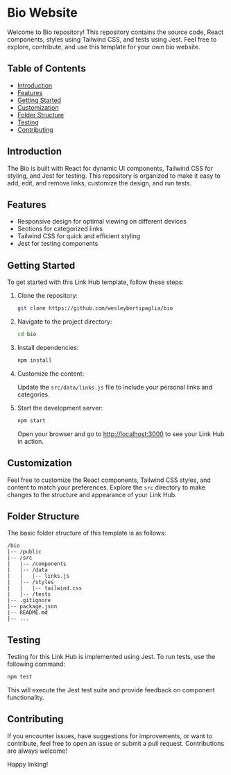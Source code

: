 # Bio Website

Welcome to Bio repository! This repository contains the source code, React components, styles using Tailwind CSS, and tests using Jest. Feel free to explore, contribute, and use this template for your own bio website.

## Table of Contents

- [Introduction](#introduction)
- [Features](#features)
- [Getting Started](#getting-started)
- [Customization](#customization)
- [Folder Structure](#folder-structure)
- [Testing](#testing)
- [Contributing](#contributing)

## Introduction

The Bio is built with React for dynamic UI components, Tailwind CSS for styling, and Jest for testing. This repository is organized to make it easy to add, edit, and remove links, customize the design, and run tests.

## Features

- Responsive design for optimal viewing on different devices
- Sections for categorized links
- Tailwind CSS for quick and efficient styling
- Jest for testing components

## Getting Started

To get started with this Link Hub template, follow these steps:

1. Clone the repository:

    ```bash
    git clone https://github.com/wesleybertipaglia/bio
    ```

2. Navigate to the project directory:

    ```bash
    cd bio
    ```

3. Install dependencies:

    ```bash
    npm install
    ```

4. Customize the content:

    Update the `src/data/links.js` file to include your personal links and categories.

5. Start the development server:

    ```bash
    npm start
    ```

    Open your browser and go to [http://localhost:3000](http://localhost:3000) to see your Link Hub in action.

## Customization

Feel free to customize the React components, Tailwind CSS styles, and content to match your preferences. Explore the `src` directory to make changes to the structure and appearance of your Link Hub.

## Folder Structure

The basic folder structure of this template is as follows:

```plaintext
/bio
|-- /public
|-- /src
|   |-- /components
|   |-- /data
|   |   |-- links.js
|   |-- /styles
|   |   |-- tailwind.css
|   |-- /tests
|-- .gitignore
|-- package.json
|-- README.md
|-- ...
```

## Testing
Testing for this Link Hub is implemented using Jest. To run tests, use the following command:

```bash
npm test
```
This will execute the Jest test suite and provide feedback on component functionality.

## Contributing
If you encounter issues, have suggestions for improvements, or want to contribute, feel free to open an issue or submit a pull request. Contributions are always welcome!

Happy linking!
